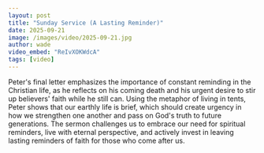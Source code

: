 ```yaml
---
layout: post
title: "Sunday Service (A Lasting Reminder)"
date: 2025-09-21
image: /images/video/2025-09-21.jpg
author: wade
video_embed: "ReIvXOKWdcA"
tags: [video]
---
```


Peter's final letter emphasizes the importance of constant reminding in the Christian life, as he reflects on his coming death and his urgent desire to stir up believers' faith while he still can. Using the metaphor of living in tents, Peter shows that our earthly life is brief, which should create urgency in how we strengthen one another and pass on God's truth to future generations. The sermon challenges us to embrace our need for spiritual reminders, live with eternal perspective, and actively invest in leaving lasting reminders of faith for those who come after us.
